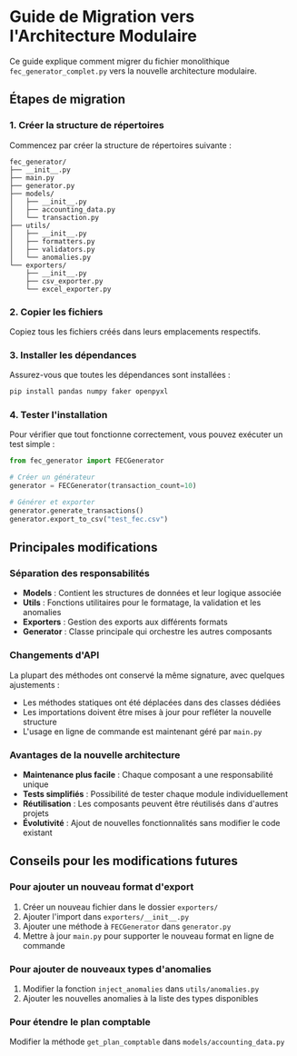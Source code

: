 # Guide de Migration vers l'Architecture Modulaire

Ce guide explique comment migrer du fichier monolithique `fec_generator_complet.py` vers la nouvelle architecture modulaire.

## Étapes de migration

### 1. Créer la structure de répertoires

Commencez par créer la structure de répertoires suivante :

```
fec_generator/
├── __init__.py
├── main.py
├── generator.py
├── models/
│   ├── __init__.py
│   ├── accounting_data.py
│   └── transaction.py
├── utils/
│   ├── __init__.py
│   ├── formatters.py
│   ├── validators.py
│   └── anomalies.py
└── exporters/
    ├── __init__.py
    ├── csv_exporter.py
    └── excel_exporter.py
```

### 2. Copier les fichiers

Copiez tous les fichiers créés dans leurs emplacements respectifs.

### 3. Installer les dépendances

Assurez-vous que toutes les dépendances sont installées :

```bash
pip install pandas numpy faker openpyxl
```

### 4. Tester l'installation

Pour vérifier que tout fonctionne correctement, vous pouvez exécuter un test simple :

```python
from fec_generator import FECGenerator

# Créer un générateur
generator = FECGenerator(transaction_count=10)

# Générer et exporter
generator.generate_transactions()
generator.export_to_csv("test_fec.csv")
```

## Principales modifications

### Séparation des responsabilités

- **Models** : Contient les structures de données et leur logique associée
- **Utils** : Fonctions utilitaires pour le formatage, la validation et les anomalies
- **Exporters** : Gestion des exports aux différents formats
- **Generator** : Classe principale qui orchestre les autres composants

### Changements d'API

La plupart des méthodes ont conservé la même signature, avec quelques ajustements :

- Les méthodes statiques ont été déplacées dans des classes dédiées
- Les importations doivent être mises à jour pour refléter la nouvelle structure
- L'usage en ligne de commande est maintenant géré par `main.py`

### Avantages de la nouvelle architecture

- **Maintenance plus facile** : Chaque composant a une responsabilité unique
- **Tests simplifiés** : Possibilité de tester chaque module individuellement
- **Réutilisation** : Les composants peuvent être réutilisés dans d'autres projets
- **Évolutivité** : Ajout de nouvelles fonctionnalités sans modifier le code existant

## Conseils pour les modifications futures

### Pour ajouter un nouveau format d'export

1. Créer un nouveau fichier dans le dossier `exporters/`
2. Ajouter l'import dans `exporters/__init__.py`
3. Ajouter une méthode à `FECGenerator` dans `generator.py`
4. Mettre à jour `main.py` pour supporter le nouveau format en ligne de commande

### Pour ajouter de nouveaux types d'anomalies

1. Modifier la fonction `inject_anomalies` dans `utils/anomalies.py`
2. Ajouter les nouvelles anomalies à la liste des types disponibles

### Pour étendre le plan comptable

Modifier la méthode `get_plan_comptable` dans `models/accounting_data.py`